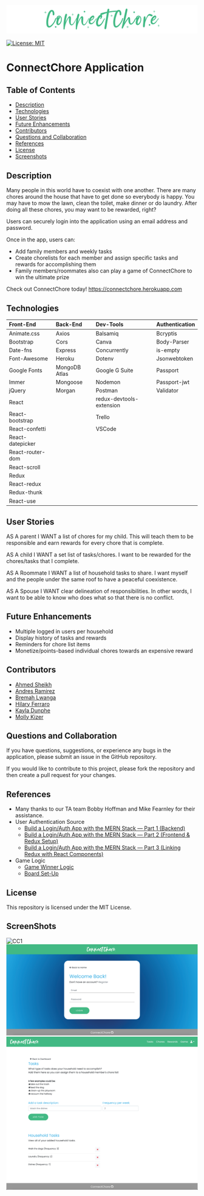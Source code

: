 ![CC-Logo](./client/public/assets/CC-Logo.png)

[![License: MIT](https://img.shields.io/badge/License-MIT-yellow.svg)](https://opensource.org/licenses/MIT)
# ConnectChore Application
## Table of Contents
* [Description](#description)
* [Technologies](#technologies)
* [User Stories](#user-stories)
* [Future Enhancements](#future-enhancements)
* [Contributors](#contributors)
* [Questions and Collaboration](#questions-and-collaboration)
* [References](#references)
* [License](#license)
* [Screenshots](#screenshots)


## Description
Many people in this world have to coexist with one another. There are many chores around the house that have to get done so everybody is happy. You may have to mow the lawn, clean the toilet, make dinner or do laundry. After doing all these chores, you may want to be rewarded, right? 

Users can securely login into the application using an email address and password.

Once in the app, users can:
- Add family members and weekly tasks
- Create chorelists for each member and assign specific tasks and rewards for accomplishing them
- Family members/roommates also can play a game of ConnectChore to win the ultimate prize

Check out ConnectChore today! https://connectchore.herokuapp.com

## Technologies

|        Front-End |      Back-End |          Dev-Tools | Authentication |
|:-----------------|:--------------|:-------------------|:---------------|
|      Animate.css |         Axios |           Balsamiq |       Bcryptis |
|        Bootstrap |          Cors |              Canva |    Body-Parser |
|         Date-fns |       Express |       Concurrently |       is-empty |
| Font-Awesome     | Heroku        | Dotenv             | Jsonwebtoken   |
| Google Fonts     | MongoDB Atlas | Google G Suite     | Passport       |
| Immer            | Mongoose      | Nodemon            | Passport-jwt   |
| jQuery           | Morgan        | Postman            | Validator      |
| React            |               | redux-devtools-extension|           |
| React-bootstrap  |               | Trello             |                |
| React-confetti   |               | VSCode             |                |
| React-datepicker |               |                    |                |
| React-router-dom |               |                    |                |
| React-scroll     |               |                    |                |
| Redux            |               |                    |                |
| React-redux      |               |                    |                |
| Redux-thunk      |               |                    |                |
| React-use        |               |                    |                |

## User Stories

AS A parent 
I WANT a list of chores for my child. This will teach them to be responsible and earn rewards for every chore that is complete.

AS A child
I WANT a set list of tasks/chores. I want to be rewarded for the chores/tasks that I complete.

AS A Roommate
I WANT a list of household tasks to share. I want myself and the people under the same roof to have a peaceful coexistence.

AS A Spouse
I WANT clear delineation of responsibilities. In other words, I want to be able to know who does what so that there is no conflict.

## Future Enhancements
- Multiple logged in users per household
- Display history of tasks and rewards
- Reminders for chore list items
- Monetize/points-based individual chores towards an expensive reward

## Contributors

- [Ahmed Sheikh](https://github.com/ASheikh-io)
- [Andres Ramirez](https://github.com/ARam2142)
- [Bremah Lwanga](https://github.com/Bremah-mvp)
- [Hilary Ferraro](https://github.com/hilbug)
- [Kayla Dunphe](https://github.com/kdunphe)
- [Molly Kizer](https://github.com/LivesInRoom29)


## Questions and Collaboration
If you have questions, suggestions, or experience any bugs in the application, please submit an issue in the GitHub repository. 

If you would like to contribute to this project, please fork the repository and then create a pull request for your changes.

## References
- Many thanks to our TA team Bobby Hoffman and Mike Fearnley for their assistance.
- User Authentication Source
   - [Build a Login/Auth App with the MERN Stack — Part 1 (Backend)](https://blog.bitsrc.io/build-a-login-auth-app-with-mern-stack-part-1-c405048e3669)
   - [Build a Login/Auth App with the MERN Stack — Part 2 (Frontend & Redux Setup)](https://blog.bitsrc.io/build-a-login-auth-app-with-mern-stack-part-2-frontend-6eac4e38ee82)
   - [Build a Login/Auth App with the MERN Stack — Part 3 (Linking Redux with React Components)](https://blog.bitsrc.io/build-a-login-auth-app-with-the-mern-stack-part-3-react-components-88190f8db718)
- Game Logic
   - [Game Winner Logic](https://github.com/miki995/connect-four/blob/master/src/help%5Bers/winner/Winner.helper.js)
   - [Board Set-Up](https://www.youtube.com/watch?v=b0O3i4AyoE0&ab_channel=LukeSegars)

## License

This repository is licensed under the MIT License.

## ScreenShots

![CC1](./client/public/assets/CC1.png)
![CC2](./client/public/assets/CC2.png)
![CC4](./client/public/assets/CC4.png)